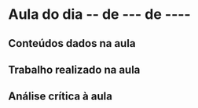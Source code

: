 # Aula do dia -- de --- de ----

## Conteúdos dados na aula

## Trabalho realizado na aula

## Análise crítica à aula

